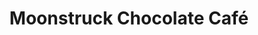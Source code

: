 ---
title: "Moonstruck Chocolate Café"
url: /beaverton/moonstruck-chocolate-cafe/
shop: Süßwaren
---